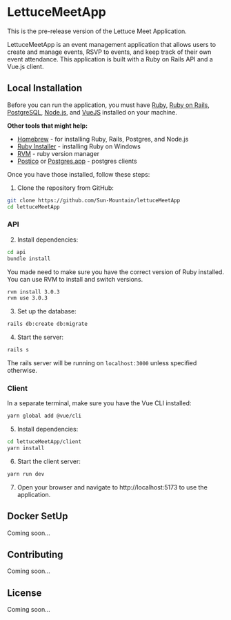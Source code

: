 # LettuceMeetApp
This is the pre-release version of the Lettuce Meet Application.

LettuceMeetApp is an event management application that allows users to create and manage events, RSVP to events, and keep track of their own event attendance. This application is built with a Ruby on Rails API and a Vue.js client.

## Local Installation
Before you can run the application, you must have [Ruby](https://mac.install.guide/ruby/13.html), [Ruby on Rails](https://gorails.com/setup/macos/13-ventura), [PostgreSQL](https://wiki.postgresql.org/wiki/Homebrew), [Node.js](https://formulae.brew.sh/formula/node), and [VueJS](https://vuejs.org/guide/introduction.html) installed on your machine.

**Other tools that might help:**
- [Homebrew](https://brew.sh/) - for installing Ruby, Rails, Postgres, and Node.js
- [Ruby Installer](https://rubyinstaller.org/) - installing Ruby on Windows
- [RVM](https://rvm.io/) - ruby version manager
- [Postico](https://eggerapps.at/postico/) or [Postgres.app](https://postgresapp.com/downloads.html) - postgres clients

Once you have those installed, follow these steps:

1. Clone the repository from GitHub:

```bash
git clone https://github.com/Sun-Mountain/lettuceMeetApp
cd lettuceMeetApp
```

### API

2. Install dependencies:

```bash
cd api
bundle install
```

You made need to make sure you have the correct version of Ruby installed. You can use RVM to install and switch versions.

```bash
rvm install 3.0.3
rvm use 3.0.3
```

3. Set up the database:

```bash
rails db:create db:migrate
```

4. Start the server:

```bash
rails s
```

The rails server will be running on `localhost:3000` unless specified otherwise.

### Client

In a separate terminal, make sure you have the Vue CLI installed:

```bash
yarn global add @vue/cli
```

5. Install dependencies:

```bash
cd lettuceMeetApp/client
yarn install
```

6. Start the client server:

```bash
yarn run dev
```

7. Open your browser and navigate to http://localhost:5173 to use the application.

## Docker SetUp
Coming soon...

## Contributing
Coming soon...

## License
Coming soon...
